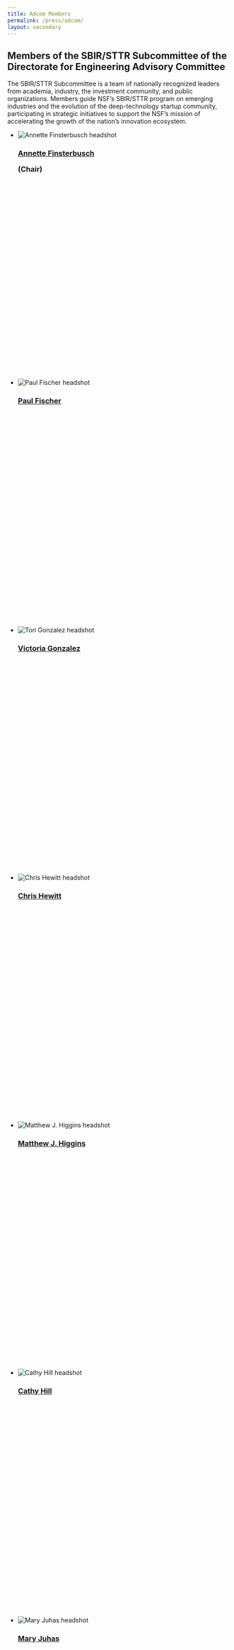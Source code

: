 ```yaml
---
title: Adcom Members
permalink: /press/adcom/
layout: secondary
---
```

<section class="usa-section">
<div class="usa-content utility-content usa-grid">
<div class="usa-width-one-whole">

<h1>Members of the SBIR/STTR Subcommittee of the Directorate for Engineering Advisory Committee</h1>

<p class="text-medium" markdown="1">
The SBIR/STTR Subcommittee is a team of nationally recognized leaders from academia, industry, the investment community, and public organizations. Members guide NSF’s SBIR/STTR program on emerging industries and the evolution of the deep-technology startup community, participating in strategic initiatives to support the NSF’s mission of accelerating the growth of the nation’s innovation ecosystem.
</p>

</div>
</div>
</section>

<section class="usa-section background-light-blue">
<div class="usa-content usa-grid">
<div class="usa-content usa-width-one-whole" markdown="1">

<ul class="pd-list"> 
  
   <li class="pd-card" style="height: 35rem;">
  <img src="{{ site.baseurl }}/assets/img/adcom/annette.jpg" alt="Annette Finsterbusch headshot">
   <span class="pd-list-content">
        <h3 class="pd-name"><a href="{{ site.baseurl }}/adcom-bios/#AnnetteFinsterbusch">Annette Finsterbusch</a><p style="font-weight:bold;">(Chair)</p></h3>
  </span>
  </li>

   <li class="pd-card" style="height: 35rem;">
  <img src="{{ site.baseurl }}/assets/img/adcom/fischer.jpg" alt="Paul Fischer headshot">
   <span class="pd-list-content">
        <h3 class="pd-name"><a href="{{ site.baseurl }}/adcom-bios/#PaulFischer">Paul Fischer</a><p style="font-weight:bold;"></p></h3>
  </span>
  </li>

   <li class="pd-card" style="height: 35rem;">
  <img src="{{ site.baseurl }}/assets/img/adcom/tori.jpg" alt="Tori Gonzalez headshot">
   <span class="pd-list-content">
        <h3 class="pd-name"><a href="{{ site.baseurl }}/adcom-bios/#ToriGonzalez">Victoria Gonzalez</a></h3>
  </span>
  </li> 

   <li class="pd-card" style="height: 35rem;">
  <img src="{{ site.baseurl }}/assets/img/adcom/hewitt.jpg" alt="Chris Hewitt headshot">
   <span class="pd-list-content">
        <h3 class="pd-name"><a href="{{ site.baseurl }}/adcom-bios/#ChrisHewitt">Chris Hewitt</a></h3>
  </span>
  </li> 
   
   <li class="pd-card" style="height: 35rem;">
  <img src="{{ site.baseurl }}/assets/img/adcom/matthew.jpg" alt="Matthew J. Higgins  headshot">
   <span class="pd-list-content">
        <h3 class="pd-name"><a href="{{ site.baseurl }}/adcom-bios/#MatthewHiggins ">Matthew J. Higgins</a></h3>
  </span>
  </li>  

   <li class="pd-card" style="height: 35rem;">
  <img src="{{ site.baseurl }}/assets/img/adcom/cathy.jpg" alt="Cathy Hill headshot">
   <span class="pd-list-content">
        <h3 class="pd-name"><a href="{{ site.baseurl }}/adcom-bios/#CathyHill">Cathy Hill</a></h3>
  </span>
  </li> 
    
  <li class="pd-card" style="height: 35rem;">
  <img src="{{ site.baseurl }}/assets/img/adcom/mary.jpg" alt="Mary Juhas headshot">
   <span class="pd-list-content">
        <h3 class="pd-name"><a href="{{ site.baseurl }}/adcom-bios/#MaryJuhas">Mary Juhas</a></h3>
  </span>
  </li> 
  
  <li class="pd-card" style="height: 35rem;">
  <img src="{{ site.baseurl }}/assets/img/adcom/kirsten.jpg" alt="Kirsten Leute headshot">
   <span class="pd-list-content">
        <h3 class="pd-name"><a href="{{ site.baseurl }}/adcom-bios/#KirstenLeute">Kirsten Leute</a></h3>
  </span>
  </li>  

   <li class="pd-card" style="height: 35rem;">
  <img src="{{ site.baseurl }}/assets/img/adcom/moran.jpg" alt="Chris Moran headshot">
   <span class="pd-list-content">
        <h3 class="pd-name"><a href="{{ site.baseurl }}/adcom-bios/#ChrisMoran">Chris Moran</a><p style="font-weight:bold;"></p></h3>
  </span>
  </li>
  
   <li class="pd-card" style="height: 35rem;">
  <img src="{{ site.baseurl }}/assets/img/adcom/richard.jpg" alt="Richard Morganstern headshot">
   <span class="pd-list-content">
        <h3 class="pd-name"><a href="{{ site.baseurl }}/adcom-bios/#RichardMorganstern ">Richard Morganstern</a></h3>
  </span>
  </li> 
  
   <li class="pd-card" style="height: 35rem;">
  <img src="{{ site.baseurl }}/assets/img/adcom/jenny.jpg" alt="Jenny Rooke headshot">
   <span class="pd-list-content">
        <h3 class="pd-name"><a href="{{ site.baseurl }}/adcom-bios/#JennyRooke ">Jenny Rooke</a></h3>
  </span>
  </li>    
  
   <li class="pd-card" style="height: 35rem;">
  <img src="{{ site.baseurl }}/assets/img/adcom/stuart.jpg" alt="Stuart Schoenmann  headshot">
   <span class="pd-list-content">
        <h3 class="pd-name"><a href="{{ site.baseurl }}/adcom-bios/#StuartSchoenmann">Stuart Schoenmann</a></h3>
  </span>
  </li>  
  
   <li class="pd-card" style="height: 35rem;">
  <img src="{{ site.baseurl }}/assets/img/adcom/vase.jpg" alt="Ajoy Vase headshot">
   <span class="pd-list-content">
        <h3 class="pd-name"><a href="{{ site.baseurl }}/adcom-bios/#AjoyVase">Ajoy Vase</a></h3>
  </span>
  </li> 
  
</ul>


</div>
</div>
</section>

